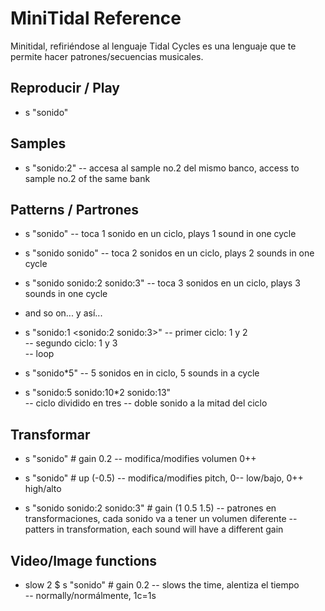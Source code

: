 # MiniTidal Reference

Minitidal, refiriéndose al lenguaje Tidal Cycles es una lenguaje que te permite hacer patrones/secuencias musicales.

## Reproducir / Play

+ s "sonido"

## Samples

+ s "sonido:2"  -- accesa al sample no.2 del mismo banco, access to sample no.2 of the same bank

## Patterns / Partrones

+ s "sonido" -- toca 1 sonido en un ciclo, plays 1 sound in one cycle  
+ s "sonido sonido" -- toca 2 sonidos en un ciclo, plays 2 sounds in one cycle  
+ s "sonido sonido:2 sonido:3" -- toca 3 sonidos en un ciclo, plays 3 sounds in one cycle  
+ and so on... y así...

+ s "sonido:1 <sonido:2 sonido:3>"
-- primer ciclo: 1 y 2  
-- segundo ciclo: 1 y 3  
-- loop

+ s "sonido*5" -- 5 sonidos en in ciclo, 5 sounds in a cycle  

+ s "sonido:5 sonido:10*2 sonido:13"   
-- ciclo dividido en tres
-- doble sonido a la mitad del ciclo


## Transformar

+ s "sonido" # gain 0.2 -- modifica/modifies volumen 0++
+ s "sonido" # up (-0.5) -- modifica/modifies pitch, 0-- low/bajo, 0++ high/alto

+ s "sonido sonido:2 sonido:3" # gain (1 0.5 1.5)
-- patrones en transformaciones, cada sonido va a tener un volumen diferente
-- patters in transformation, each sound will have a different gain

## Video/Image functions

+ slow 2 $ s "sonido" # gain 0.2
-- slows the time, alentiza el tiempo    
-- normally/normálmente, 1c=1s  
